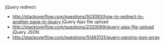 jQuery redirect
- http://stackoverflow.com/questions/503093/how-to-redirect-to-another-page-in-jquery
jQuery Ajax file upload
- http://stackoverflow.com/questions/2320069/jquery-ajax-file-upload
jQuery JSON
- http://stackoverflow.com/questions/10463131/jquery-parsing-json-array

